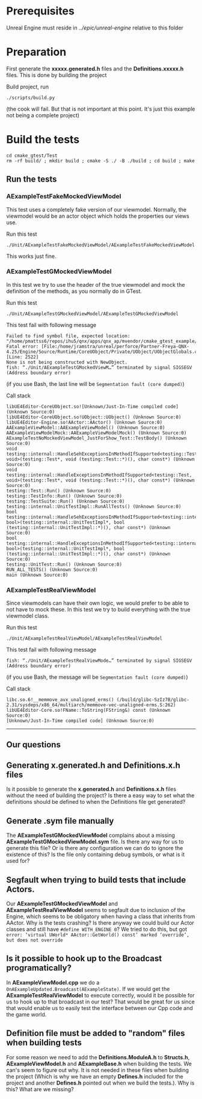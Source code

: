 # Prerequisites
Unreal Engine must reside in *../epic/unreal-engine* relative to this folder

# Preparation
First generate the **xxxxx.generated.h** files and the **Definitions.xxxxx.h** files. This is done by building the project

Build project, run
```
./scripts/build.py
```
(the cook will fail. But that is not important at this point. It's just this example not being a complete project)

# Build the tests

```
cd cmake_gtest/Test
rm -rf build/ ; mkdir build ; cmake -S ./ -B ./build ; cd build ; make
```

## Run the tests

### AExampleTestFakeMockedViewModel
This test uses a completely fake version of our viewmodel. Normally, the viewmodel would be an actor object which holds the properties our views use.

Run this test
```
./Unit/AExampleTestFakeMockedViewModel/AExampleTestFakeMockedViewModel
```

This works just fine.

### AExampleTestGMockedViewModel
In this test we try to use the header of the true viewmodel and mock the definition of the methods, as you normally do in GTest.

Run this test
```
./Unit/AExampleTestGMockedViewModel/AExampleTestGMockedViewModel
```

This test fail with following message
```
Failed to find symbol file, expected location:
"/home/pmattss6/repos/ihu5/qnx/apps/qnx_ap/mvendor/cmake_gtest_example/cmake_gtest/Test/build/Unit/AExampleTestGMockedViewModel/AExampleTestGMockedViewModel.sym"
Fatal error: [File:/home/jramstra/unreal/perforce/Partner-Freya-QNX-4.25/Engine/Source/Runtime/CoreUObject/Private/UObject/UObjectGlobals.cpp] [Line: 2522] 
None is not being constructed with NewObject.
fish: “./Unit/AExampleTestGMockedViewM…” terminated by signal SIGSEGV (Address boundary error)
```
(if you use Bash, the last line will be `Segmentation fault (core dumped)`)

Call stack
```
libUE4Editor-CoreUObject.so![Unknown/Just-In-Time compiled code] (Unknown Source:0)
libUE4Editor-CoreUObject.so!UObject::UObject() (Unknown Source:0)
libUE4Editor-Engine.so!AActor::AActor() (Unknown Source:0)
AAExampleViewModel::AAExampleViewModel() (Unknown Source:0)
AAExampleViewModelMock::AAExampleViewModelMock() (Unknown Source:0)
AExampleTestNoMockedViewModel_JustForShow_Test::TestBody() (Unknown Source:0)
void testing::internal::HandleSehExceptionsInMethodIfSupported<testing::Test, void>(testing::Test*, void (testing::Test::*)(), char const*) (Unknown Source:0)
void testing::internal::HandleExceptionsInMethodIfSupported<testing::Test, void>(testing::Test*, void (testing::Test::*)(), char const*) (Unknown Source:0)
testing::Test::Run() (Unknown Source:0)
testing::TestInfo::Run() (Unknown Source:0)
testing::TestSuite::Run() (Unknown Source:0)
testing::internal::UnitTestImpl::RunAllTests() (Unknown Source:0)
bool testing::internal::HandleSehExceptionsInMethodIfSupported<testing::internal::UnitTestImpl, bool>(testing::internal::UnitTestImpl*, bool (testing::internal::UnitTestImpl::*)(), char const*) (Unknown Source:0)
bool testing::internal::HandleExceptionsInMethodIfSupported<testing::internal::UnitTestImpl, bool>(testing::internal::UnitTestImpl*, bool (testing::internal::UnitTestImpl::*)(), char const*) (Unknown Source:0)
testing::UnitTest::Run() (Unknown Source:0)
RUN_ALL_TESTS() (Unknown Source:0)
main (Unknown Source:0)
```

### AExampleTestRealViewModel
Since viewmodels can have their own logic, we would prefer to be able to not have to mock these. In this test we try to build everything with the true viewmodel class.

Run this test
```
./Unit/AExampleTestRealViewModel/AExampleTestRealViewModel
```

This test fail with following message
```
fish: “./Unit/AExampleTestRealViewMode…” terminated by signal SIGSEGV (Address boundary error)
```
(if you use Bash, the message will be `Segmentation fault (core dumped)`)

Call stack
```
libc.so.6!__memmove_avx_unaligned_erms() (/build/glibc-SzIz7B/glibc-2.31/sysdeps/x86_64/multiarch/memmove-vec-unaligned-erms.S:262)
libUE4Editor-Core.so!FName::ToString(FString&) const (Unknown Source:0)
[Unknown/Just-In-Time compiled code] (Unknown Source:0)
```

---
## Our questions
## Generating x.generated.h and Definitions.x.h files
Is it possible to generate the **x.generated.h** and **Definitions.x.h** files without the need of building the project? Is there a easy way to set what the definitions should be defined to when the Definitions file get generated?

## Generate .sym file manually
The **AExampleTestGMockedViewModel** complains about a missing **AExampleTestGMockedViewModel.sym** file. Is there any way for us to generate this file? Or is there any configuration we can do to ignore the existence of this? Is the file only containing debug symbols, or what is it used for?

## Segfault when trying to build tests that include Actors.
Our **AExampleTestGMockedViewModel** and **AExampleTestRealViewModel** seems to segfault due to inclusion of the Engine, which seems to be obligatory when having a class that inherits from AActor. Why is the tests crashing? Is there anyway we could build our Actor classes and still have `#define WITH_ENGINE 0`? We tried to do this, but got `error: ‘virtual UWorld* AActor::GetWorld() const’ marked ‘override’, but does not override`

## Is it possible to hook up to the Broadcast programatically?
In **AExampleViewModel.cpp** we do a `OnAExampleUpdated.Broadcast(AExampleState)`. If we would get the **AExampleTestRealViewModel** to execute correctly, would it be possible for us to hook up to that broadcast in our test? That would be great for us since that would enable us to easily test the interface between our Cpp code and the game world.

## Definition file must be added to "random" files when building tests
For some reason we need to add the **Definitions.ModuleA.h** to **Structs.h**, **AExampleViewModel.h** and **AExampleBase.h** when building the tests. We can's seem to figure out why. It is not needed in these files when building the project (Which is why we have an empty **Defines.h** included for the project and another **Defines.h** pointed out when we build the tests.). Why is this? What are we missing? 